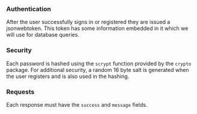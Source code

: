 ### Authentication
After the user successfully signs in or registered they are issued a jsonwebtoken. This token has some information
embedded in it which we will use for database queries. 

### Security
Each password is hashed using the `scrypt` function provided by the `crypto` package. For additional security,
a random 16 byte salt is generated when the user registers and is also used in the hashing. 

### Requests
Each response must have the `success` and `message` fields. 